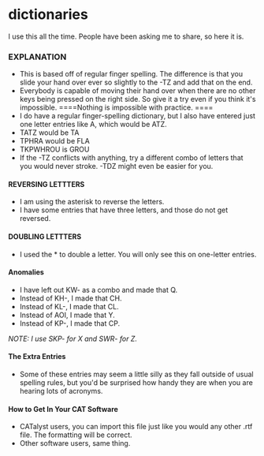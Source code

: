 # dictionaries

I use this all the time. People have been asking me to share, so here it is. 

### EXPLANATION  

- This is based off of regular finger spelling.  The difference is that you slide your hand over ever so slightly to the -TZ and add that on the end. 
- Everybody is capable of moving their hand over when there are no other keys being pressed on the right side.  So give it a try even if you think it's impossible. ====Nothing is impossible with practice. ====
- I do have a regular finger-spelling dictionary, but I also have entered just one letter entries like A, which would be ATZ. 
- TATZ would be TA 
- TPHRA would be FLA 
- TKPWHROU is GROU 
- If the -TZ conflicts with anything, try a different combo of letters that you would never stroke. -TDZ might even be easier for you. 

#### REVERSING LETTTERS 
- I am using the asterisk to reverse the letters. 
- I have some entries that have three letters, and those do not get reversed. 

#### DOUBLING LETTTERS 
- I used the * to double a letter.  You will only see this on one-letter entries.

#### Anomalies 
- I have left out KW- as a combo and made that Q.  
- Instead of KH-, I made that CH. 
- Instead of KL-, I made that CL.
- Instead of AOI, I made that Y.
- Instead of KP-, I made that CP.
 
*NOTE:  I use SKP- for X and SWR- for Z.*  


#### The Extra Entries 
-  Some of these entries may seem a little silly as they fall outside of usual spelling rules, but you'd be surprised how handy they are when you are hearing lots of acronyms. 

#### How to Get In Your CAT Software 
- CATalyst users, you can import this file just like you would any other .rtf file.  The formatting will be correct.
- Other software users, same thing.
